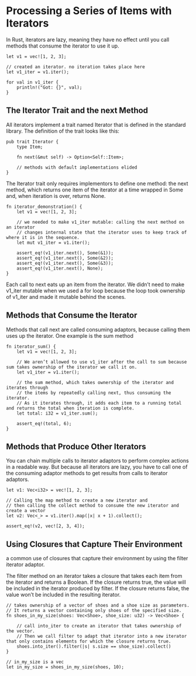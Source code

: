 # Processing a Series of Items with Iterators
In Rust, iterators are lazy, meaning they have no effect until you call methods that consume the iterator to use it up.

    let v1 = vec![1, 2, 3];

    // created an iterator. no iteration takes place here
    let v1_iter = v1.iter();

    for val in v1_iter {
        println!("Got: {}", val);
    }

## The Iterator Trait and the next Method
All iterators implement a trait named Iterator that is defined in the standard library. The definition of the trait looks like this:
    
    pub trait Iterator {
        type Item;

        fn next(&mut self) -> Option<Self::Item>;

        // methods with default implementations elided
    }
    
The Iterator trait only requires implementors to define one method: the next method, which returns one item of the iterator at a time wrapped in Some and, when iteration is over, returns None.

    fn iterator_demonstration() {
        let v1 = vec![1, 2, 3];

        // we needed to make v1_iter mutable: calling the next method on an iterator 
        // changes internal state that the iterator uses to keep track of where it is in the sequence.
        let mut v1_iter = v1.iter();

        assert_eq!(v1_iter.next(), Some(&1));
        assert_eq!(v1_iter.next(), Some(&2));
        assert_eq!(v1_iter.next(), Some(&3));
        assert_eq!(v1_iter.next(), None);
    }
    
Each call to next eats up an item from the iterator. We didn’t need to make v1_iter mutable when we used a for loop because the loop took ownership of v1_iter and made it mutable behind the scenes.


## Methods that Consume the Iterator
Methods that call next are called consuming adaptors, because calling them uses up the iterator. One example is the sum method

    fn iterator_sum() {
        let v1 = vec![1, 2, 3];

        // We aren’t allowed to use v1_iter after the call to sum because sum takes ownership of the iterator we call it on.
        let v1_iter = v1.iter();

        // the sum method, which takes ownership of the iterator and iterates through 
        // the items by repeatedly calling next, thus consuming the iterator. 
        // As it iterates through, it adds each item to a running total and returns the total when iteration is complete.
        let total: i32 = v1_iter.sum();

        assert_eq!(total, 6);
    }

## Methods that Produce Other Iterators
You can chain multiple calls to iterator adaptors to perform complex actions in a readable way. But because all iterators are lazy, you have to call one of the consuming adaptor methods to get results from calls to iterator adaptors.

    let v1: Vec<i32> = vec![1, 2, 3];

    // Calling the map method to create a new iterator and 
    // then calling the collect method to consume the new iterator and create a vector
    let v2: Vec<_> = v1.iter().map(|x| x + 1).collect();

    assert_eq!(v2, vec![2, 3, 4]);
    
## Using Closures that Capture Their Environment
a common use of closures that capture their environment by using the filter iterator adaptor.

The filter method on an iterator takes a closure that takes each item from the iterator and returns a Boolean. If the closure returns true, the value will be included in the iterator produced by filter. If the closure returns false, the value won’t be included in the resulting iterator.

    // takes ownership of a vector of shoes and a shoe size as parameters. 
    // It returns a vector containing only shoes of the specified size.
    fn shoes_in_my_size(shoes: Vec<Shoe>, shoe_size: u32) -> Vec<Shoe> {
        
        // call into_iter to create an iterator that takes ownership of the vector. 
        // Then we call filter to adapt that iterator into a new iterator that only contains elements for which the closure returns true.
        shoes.into_iter().filter(|s| s.size == shoe_size).collect()
    }
    
    // in_my_size is a vec
    let in_my_size = shoes_in_my_size(shoes, 10);
